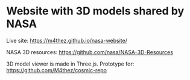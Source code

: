 # Website with 3D models shared by NASA

Live site: <https://m4thez.github.io/nasa-website/>

NASA 3D resources: <https://github.com/nasa/NASA-3D-Resources>

3D model viewer is made in Three.js. Prototype for: <https://github.com/M4thez/cosmic-repo>
